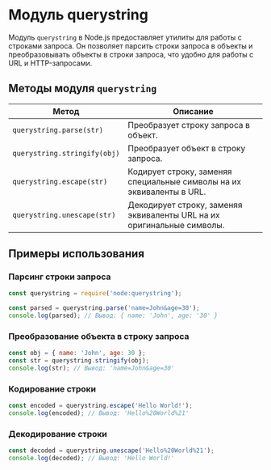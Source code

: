 # Модуль querystring

Модуль `querystring` в Node.js предоставляет утилиты для работы с строками запроса. Он позволяет парсить строки запроса в объекты и преобразовывать объекты в строки запроса, что удобно для работы с URL и HTTP-запросами.

## Методы модуля `querystring`

| Метод                          | Описание                                                                 |
|--------------------------------|--------------------------------------------------------------------------|
| `querystring.parse(str)`      | Преобразует строку запроса в объект.                                    |
| `querystring.stringify(obj)`   | Преобразует объект в строку запроса.                                   |
| `querystring.escape(str)`     | Кодирует строку, заменяя специальные символы на их эквиваленты в URL.  |
| `querystring.unescape(str)`   | Декодирует строку, заменяя эквиваленты URL на их оригинальные символы. |

## Примеры использования

### Парсинг строки запроса

```javascript
const querystring = require('node:querystring');

const parsed = querystring.parse('name=John&age=30');
console.log(parsed); // Вывод: { name: 'John', age: '30' }
```

### Преобразование объекта в строку запроса

```javascript
const obj = { name: 'John', age: 30 };
const str = querystring.stringify(obj);
console.log(str); // Вывод: 'name=John&age=30'
```

### Кодирование строки

```javascript
const encoded = querystring.escape('Hello World!');
console.log(encoded); // Вывод: 'Hello%20World%21'
```

### Декодирование строки

```javascript
const decoded = querystring.unescape('Hello%20World%21');
console.log(decoded); // Вывод: 'Hello World!'
```

```
